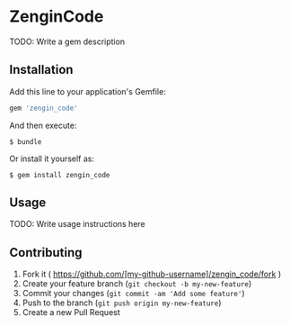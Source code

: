 # ZenginCode

TODO: Write a gem description

## Installation

Add this line to your application's Gemfile:

```ruby
gem 'zengin_code'
```

And then execute:

    $ bundle

Or install it yourself as:

    $ gem install zengin_code

## Usage

TODO: Write usage instructions here

## Contributing

1. Fork it ( https://github.com/[my-github-username]/zengin_code/fork )
2. Create your feature branch (`git checkout -b my-new-feature`)
3. Commit your changes (`git commit -am 'Add some feature'`)
4. Push to the branch (`git push origin my-new-feature`)
5. Create a new Pull Request
